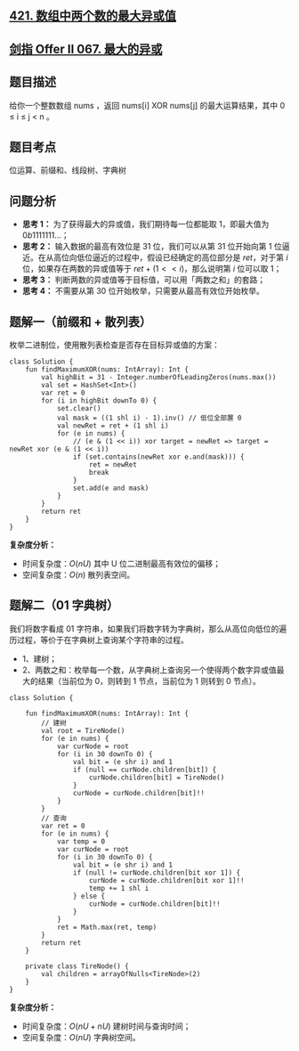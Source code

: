 ## [421. 数组中两个数的最大异或值](https://leetcode.cn/problems/maximum-xor-of-two-numbers-in-an-array/description/)
## [剑指 Offer II 067. 最大的异或](https://leetcode.cn/problems/ms70jA/description/?favorite=e8X3pBZi)

## 题目描述

给你一个整数数组 nums ，返回 nums[i] XOR nums[j] 的最大运算结果，其中 0 ≤ i ≤ j < n 。

## 题目考点

位运算、前缀和、线段树、字典树

## 问题分析

- **思考 1：** 为了获得最大的异或值，我们期待每一位都能取 $1$，即最大值为 $0b1111111...$；
- **思考 2：** 输入数据的最高有效位是 $31$ 位，我们可以从第 31 位开始向第 1 位逼近。在从高位向低位逼近的过程中，假设已经确定的高位部分是 $ret$，对于第 $i$ 位，如果存在两数的异或值等于 $ret + (1 << i)$，那么说明第 $i$ 位可以取 $1$；
- **思考 3：** 判断两数的异或值等于目标值，可以用「两数之和」的套路；
- **思考 4：** 不需要从第 $30$ 位开始枚举，只需要从最高有效位开始枚举。

## 题解一（前缀和 + 散列表）

枚举二进制位，使用散列表检查是否存在目标异或值的方案：

```
class Solution {
    fun findMaximumXOR(nums: IntArray): Int {
        val highBit = 31 - Integer.numberOfLeadingZeros(nums.max())
        val set = HashSet<Int>()
        var ret = 0
        for (i in highBit downTo 0) {
            set.clear()
            val mask = ((1 shl i) - 1).inv() // 低位全部置 0
            val newRet = ret + (1 shl i)
            for (e in nums) {
                // (e & (1 << i)) xor target = newRet => target = newRet xor (e & (1 << i))
                if (set.contains(newRet xor e.and(mask))) {
                    ret = newRet
                    break
                }
                set.add(e and mask)
            }
        }
        return ret
    }
}
```

**复杂度分析：**

- 时间复杂度：$O(nU)$ 其中 U 位二进制最高有效位的偏移；
- 空间复杂度：$O(n)$ 散列表空间。

## 题解二（01 字典树）

我们将数字看成 01 字符串，如果我们将数字转为字典树，那么从高位向低位的遍历过程，等价于在字典树上查询某个字符串的过程。

- 1、建树；
- 2、两数之和：枚举每一个数，从字典树上查询另一个使得两个数字异或值最大的结果（当前位为 $0$，则转到 $1$ 节点，当前位为 $1$ 则转到 $0$ 节点）。

```
class Solution {

    fun findMaximumXOR(nums: IntArray): Int {
        // 建树
        val root = TireNode()
        for (e in nums) {
            var curNode = root
            for (i in 30 downTo 0) {
                val bit = (e shr i) and 1
                if (null == curNode.children[bit]) {
                    curNode.children[bit] = TireNode()
                }
                curNode = curNode.children[bit]!!
            }
        }
        // 查询
        var ret = 0
        for (e in nums) {
            var temp = 0
            var curNode = root
            for (i in 30 downTo 0) {
                val bit = (e shr i) and 1
                if (null != curNode.children[bit xor 1]) {
                    curNode = curNode.children[bit xor 1]!!
                    temp += 1 shl i
                } else {
                    curNode = curNode.children[bit]!!
                }
            }
            ret = Math.max(ret, temp)
        }
        return ret
    }

    private class TireNode() {
        val children = arrayOfNulls<TireNode>(2)
    }
}
```

**复杂度分析：**

- 时间复杂度：$O(nU + nU)$ 建树时间与查询时间；
- 空间复杂度：$O(nU)$ 字典树空间。
